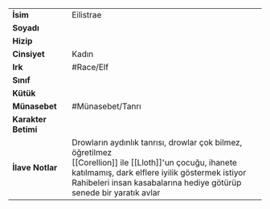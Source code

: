 |  |  |
|---|---|
| **İsim** | Eilistrae|
| **Soyadı** | |
| **Hizip** | |
| **Cinsiyet** | Kadın|
| **Irk** | #Race/Elf|
| **Sınıf** | |
| **Kütük** | |
| **Münasebet** | #Münasebet/Tanrı|
| **Karakter Betimi** | |
| **İlave Notlar** | Drowların aydınlık tanrısı, drowlar çok bilmez, öğretilmez<br>[[Corellion]] ile [[Lloth]]'un çocuğu, ihanete katılmamış, dark elflere iyilik göstermek istiyor<br>Rahibeleri insan kasabalarına hediye götürüp senede bir yaratık avlar|
